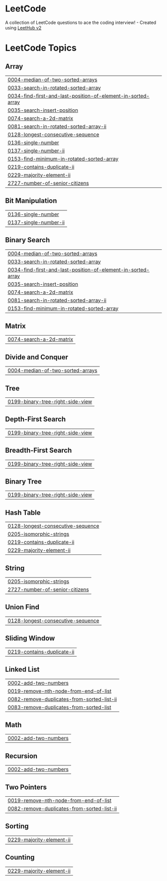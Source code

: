 # LeetCode
A collection of LeetCode questions to ace the coding interview! - Created using [LeetHub v2](https://github.com/arunbhardwaj/LeetHub-2.0)

<!---LeetCode Topics Start-->
# LeetCode Topics
## Array
|  |
| ------- |
| [0004-median-of-two-sorted-arrays](https://github.com/Pranesh-1905/LeetCode/tree/master/0004-median-of-two-sorted-arrays) |
| [0033-search-in-rotated-sorted-array](https://github.com/Pranesh-1905/LeetCode/tree/master/0033-search-in-rotated-sorted-array) |
| [0034-find-first-and-last-position-of-element-in-sorted-array](https://github.com/Pranesh-1905/LeetCode/tree/master/0034-find-first-and-last-position-of-element-in-sorted-array) |
| [0035-search-insert-position](https://github.com/Pranesh-1905/LeetCode/tree/master/0035-search-insert-position) |
| [0074-search-a-2d-matrix](https://github.com/Pranesh-1905/LeetCode/tree/master/0074-search-a-2d-matrix) |
| [0081-search-in-rotated-sorted-array-ii](https://github.com/Pranesh-1905/LeetCode/tree/master/0081-search-in-rotated-sorted-array-ii) |
| [0128-longest-consecutive-sequence](https://github.com/Pranesh-1905/LeetCode/tree/master/0128-longest-consecutive-sequence) |
| [0136-single-number](https://github.com/Pranesh-1905/LeetCode/tree/master/0136-single-number) |
| [0137-single-number-ii](https://github.com/Pranesh-1905/LeetCode/tree/master/0137-single-number-ii) |
| [0153-find-minimum-in-rotated-sorted-array](https://github.com/Pranesh-1905/LeetCode/tree/master/0153-find-minimum-in-rotated-sorted-array) |
| [0219-contains-duplicate-ii](https://github.com/Pranesh-1905/LeetCode/tree/master/0219-contains-duplicate-ii) |
| [0229-majority-element-ii](https://github.com/Pranesh-1905/LeetCode/tree/master/0229-majority-element-ii) |
| [2727-number-of-senior-citizens](https://github.com/Pranesh-1905/LeetCode/tree/master/2727-number-of-senior-citizens) |
## Bit Manipulation
|  |
| ------- |
| [0136-single-number](https://github.com/Pranesh-1905/LeetCode/tree/master/0136-single-number) |
| [0137-single-number-ii](https://github.com/Pranesh-1905/LeetCode/tree/master/0137-single-number-ii) |
## Binary Search
|  |
| ------- |
| [0004-median-of-two-sorted-arrays](https://github.com/Pranesh-1905/LeetCode/tree/master/0004-median-of-two-sorted-arrays) |
| [0033-search-in-rotated-sorted-array](https://github.com/Pranesh-1905/LeetCode/tree/master/0033-search-in-rotated-sorted-array) |
| [0034-find-first-and-last-position-of-element-in-sorted-array](https://github.com/Pranesh-1905/LeetCode/tree/master/0034-find-first-and-last-position-of-element-in-sorted-array) |
| [0035-search-insert-position](https://github.com/Pranesh-1905/LeetCode/tree/master/0035-search-insert-position) |
| [0074-search-a-2d-matrix](https://github.com/Pranesh-1905/LeetCode/tree/master/0074-search-a-2d-matrix) |
| [0081-search-in-rotated-sorted-array-ii](https://github.com/Pranesh-1905/LeetCode/tree/master/0081-search-in-rotated-sorted-array-ii) |
| [0153-find-minimum-in-rotated-sorted-array](https://github.com/Pranesh-1905/LeetCode/tree/master/0153-find-minimum-in-rotated-sorted-array) |
## Matrix
|  |
| ------- |
| [0074-search-a-2d-matrix](https://github.com/Pranesh-1905/LeetCode/tree/master/0074-search-a-2d-matrix) |
## Divide and Conquer
|  |
| ------- |
| [0004-median-of-two-sorted-arrays](https://github.com/Pranesh-1905/LeetCode/tree/master/0004-median-of-two-sorted-arrays) |
## Tree
|  |
| ------- |
| [0199-binary-tree-right-side-view](https://github.com/Pranesh-1905/LeetCode/tree/master/0199-binary-tree-right-side-view) |
## Depth-First Search
|  |
| ------- |
| [0199-binary-tree-right-side-view](https://github.com/Pranesh-1905/LeetCode/tree/master/0199-binary-tree-right-side-view) |
## Breadth-First Search
|  |
| ------- |
| [0199-binary-tree-right-side-view](https://github.com/Pranesh-1905/LeetCode/tree/master/0199-binary-tree-right-side-view) |
## Binary Tree
|  |
| ------- |
| [0199-binary-tree-right-side-view](https://github.com/Pranesh-1905/LeetCode/tree/master/0199-binary-tree-right-side-view) |
## Hash Table
|  |
| ------- |
| [0128-longest-consecutive-sequence](https://github.com/Pranesh-1905/LeetCode/tree/master/0128-longest-consecutive-sequence) |
| [0205-isomorphic-strings](https://github.com/Pranesh-1905/LeetCode/tree/master/0205-isomorphic-strings) |
| [0219-contains-duplicate-ii](https://github.com/Pranesh-1905/LeetCode/tree/master/0219-contains-duplicate-ii) |
| [0229-majority-element-ii](https://github.com/Pranesh-1905/LeetCode/tree/master/0229-majority-element-ii) |
## String
|  |
| ------- |
| [0205-isomorphic-strings](https://github.com/Pranesh-1905/LeetCode/tree/master/0205-isomorphic-strings) |
| [2727-number-of-senior-citizens](https://github.com/Pranesh-1905/LeetCode/tree/master/2727-number-of-senior-citizens) |
## Union Find
|  |
| ------- |
| [0128-longest-consecutive-sequence](https://github.com/Pranesh-1905/LeetCode/tree/master/0128-longest-consecutive-sequence) |
## Sliding Window
|  |
| ------- |
| [0219-contains-duplicate-ii](https://github.com/Pranesh-1905/LeetCode/tree/master/0219-contains-duplicate-ii) |
## Linked List
|  |
| ------- |
| [0002-add-two-numbers](https://github.com/Pranesh-1905/LeetCode/tree/master/0002-add-two-numbers) |
| [0019-remove-nth-node-from-end-of-list](https://github.com/Pranesh-1905/LeetCode/tree/master/0019-remove-nth-node-from-end-of-list) |
| [0082-remove-duplicates-from-sorted-list-ii](https://github.com/Pranesh-1905/LeetCode/tree/master/0082-remove-duplicates-from-sorted-list-ii) |
| [0083-remove-duplicates-from-sorted-list](https://github.com/Pranesh-1905/LeetCode/tree/master/0083-remove-duplicates-from-sorted-list) |
## Math
|  |
| ------- |
| [0002-add-two-numbers](https://github.com/Pranesh-1905/LeetCode/tree/master/0002-add-two-numbers) |
## Recursion
|  |
| ------- |
| [0002-add-two-numbers](https://github.com/Pranesh-1905/LeetCode/tree/master/0002-add-two-numbers) |
## Two Pointers
|  |
| ------- |
| [0019-remove-nth-node-from-end-of-list](https://github.com/Pranesh-1905/LeetCode/tree/master/0019-remove-nth-node-from-end-of-list) |
| [0082-remove-duplicates-from-sorted-list-ii](https://github.com/Pranesh-1905/LeetCode/tree/master/0082-remove-duplicates-from-sorted-list-ii) |
## Sorting
|  |
| ------- |
| [0229-majority-element-ii](https://github.com/Pranesh-1905/LeetCode/tree/master/0229-majority-element-ii) |
## Counting
|  |
| ------- |
| [0229-majority-element-ii](https://github.com/Pranesh-1905/LeetCode/tree/master/0229-majority-element-ii) |
<!---LeetCode Topics End-->